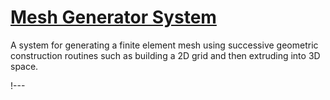 # [Mesh Generator System](syntax/Mesh/index.md)

A system for generating a finite element mesh using successive geometric construction routines
such as building a 2D grid and then extruding into 3D space.

!---
